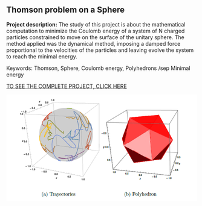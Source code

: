 ## Thomson problem on a Sphere

**Project description:** 
The study of this project is about the mathematical computation to minimize the Coulomb energy of a system of N charged particles constrained to move on the surface of the unitary sphere. The method applied was the dynamical method, imposing a damped force proportional to the velocities of the particles and leaving evolve the system to reach the minimal energy.

Keywords: Thomson, Sphere, Coulomb energy, Polyhedrons /sep Minimal energy


[TO SEE THE COMPLETE PROJECT, CLICK HERE](https://github.com/MiguelAhumada/MiguelAhumada.github.io/blob/main/Mathematica/ThomsonProblem/Thomson_problem.pdf)


<img align="center" img src="https://github.com/MiguelAhumada/MiguelAhumada.github.io/blob/main/Mathematica/ThomsonProblem/ThomsonProblem.png"/>

